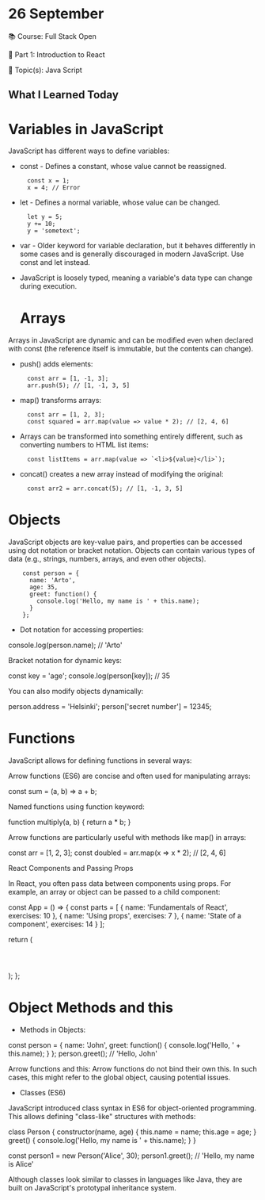 # 26 September

📚 Course: Full Stack Open

🧩 Part 1: Introduction to React

🔖 Topic(s): Java Script

## What I Learned Today


# Variables in JavaScript

JavaScript has different ways to define variables:

- const - Defines a constant, whose value cannot be reassigned.

        const x = 1;
        x = 4; // Error


- let - Defines a normal variable, whose value can be changed.

        let y = 5;
        y += 10;
        y = 'sometext';


- var - Older keyword for variable declaration, but it behaves differently in some cases and is generally discouraged in modern JavaScript. Use const and let instead.


- JavaScript is loosely typed, meaning a variable's data type can change during execution.





  # Arrays

Arrays in JavaScript are dynamic and can be modified even when declared with const (the reference itself is immutable, but the contents can change).

- push() adds elements:

        const arr = [1, -1, 3];
        arr.push(5); // [1, -1, 3, 5]


- map() transforms arrays:

        const arr = [1, 2, 3];
        const squared = arr.map(value => value * 2); // [2, 4, 6]


- Arrays can be transformed into something entirely different, such as converting numbers to HTML list items:

        const listItems = arr.map(value => `<li>${value}</li>`);


- concat() creates a new array instead of modifying the original:

        const arr2 = arr.concat(5); // [1, -1, 3, 5]

# Objects

JavaScript objects are key-value pairs, and properties can be accessed using dot notation or bracket notation. Objects can contain various types of data (e.g., strings, numbers, arrays, and even other objects).

        const person = {
          name: 'Arto',
          age: 35,
          greet: function() {
            console.log('Hello, my name is ' + this.name);
          }
        };


- Dot notation for accessing properties:

console.log(person.name); // 'Arto'


Bracket notation for dynamic keys:

const key = 'age';
console.log(person[key]); // 35


You can also modify objects dynamically:

person.address = 'Helsinki';
person['secret number'] = 12345;

# Functions

JavaScript allows for defining functions in several ways:

Arrow functions (ES6) are concise and often used for manipulating arrays:

const sum = (a, b) => a + b;


Named functions using function keyword:

function multiply(a, b) {
  return a * b;
}


Arrow functions are particularly useful with methods like map() in arrays:

const arr = [1, 2, 3];
const doubled = arr.map(x => x * 2); // [2, 4, 6]

React Components and Passing Props

In React, you often pass data between components using props. For example, an array or object can be passed to a child component:

const App = () => {
  const parts = [
    { name: 'Fundamentals of React', exercises: 10 },
    { name: 'Using props', exercises: 7 },
    { name: 'State of a component', exercises: 14 }
  ];

  return (
    <div>
      <Header course="Half Stack development" />
      <Content parts={parts} />
    </div>
  );
};

# Object Methods and this

- Methods in Objects:

const person = {
  name: 'John',
  greet: function() {
    console.log('Hello, ' + this.name);
  }
};
person.greet(); // 'Hello, John'


Arrow functions and this:
Arrow functions do not bind their own this. In such cases, this might refer to the global object, causing potential issues.

- Classes (ES6)

JavaScript introduced class syntax in ES6 for object-oriented programming. This allows defining "class-like" structures with methods:

class Person {
  constructor(name, age) {
    this.name = name;
    this.age = age;
  }
  greet() {
    console.log('Hello, my name is ' + this.name);
  }
}

const person1 = new Person('Alice', 30);
person1.greet(); // 'Hello, my name is Alice'


Although classes look similar to classes in languages like Java, they are built on JavaScript's prototypal inheritance system.



























